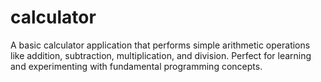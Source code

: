 # calculator
A basic calculator application that performs simple arithmetic operations like addition, subtraction, multiplication, and division. Perfect for learning and experimenting with fundamental programming concepts.
